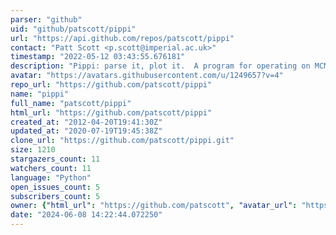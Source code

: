 ```yaml
---
parser: "github"
uid: "github/patscott/pippi"
url: "https://api.github.com/repos/patscott/pippi"
contact: "Patt Scott <p.scott@imperial.ac.uk>"
timestamp: "2022-05-12 03:43:55.676181"
description: "Pippi: parse it, plot it.  A program for operating on MCMC chains and related lists of samples from a function or distribution."
avatar: "https://avatars.githubusercontent.com/u/1249657?v=4"
repo_url: "https://github.com/patscott/pippi"
name: "pippi"
full_name: "patscott/pippi"
html_url: "https://github.com/patscott/pippi"
created_at: "2012-04-20T19:41:30Z"
updated_at: "2020-07-19T19:45:38Z"
clone_url: "https://github.com/patscott/pippi.git"
size: 1210
stargazers_count: 11
watchers_count: 11
language: "Python"
open_issues_count: 5
subscribers_count: 5
owner: {"html_url": "https://github.com/patscott", "avatar_url": "https://avatars.githubusercontent.com/u/1249657?v=4", "login": "patscott", "type": "User"}
date: "2024-06-08 14:22:44.072250"
---
```

